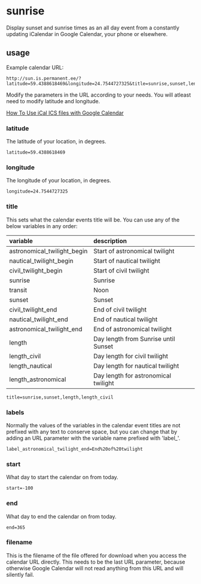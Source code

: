 # sunrise
Display sunset and sunrise times as an all day event from a constantly updating iCalendar in Google Calendar, your phone or elsewhere.

## usage

Example calendar URL:

	http://sun.is.permanent.ee/?latitude=59.4388618469&longitude=24.7544727325&title=sunrise,sunset,length_civil&label_length_civil=☼&label_sunrise=↑&label_sunset=↓&start=-100&end=365&filename=sunrise.ics

Modify the parameters in the URL according to your needs. You will atleast need to modify latitude and longitude.

[How To Use iCal ICS files with Google Calendar](https://eventespresso.com/wiki/how-to-use-ical-ics-files-google-calendar/)


### latitude
The latitude of your location, in degrees.

	latitude=59.4388618469

### longitude
The longitude of your location, in degrees.

	longitude=24.7544727325

### title
This sets what the calendar events title will be. You can use any of the below variables in any order:

variable						| description
:---------------				| :---------
astronomical_twilight_begin		| Start of astronomical twilight
nautical_twilight_begin			| Start of nautical twilight
civil_twilight_begin			| Start of civil twilight
sunrise							| Sunrise
transit							| Noon
sunset							| Sunset
civil_twilight_end				| End of civil twilight
nautical_twilight_end			| End of nautical twilight
astronomical_twilight_end		| End of astronomical twilight
length							| Day length from Sunrise until Sunset
length_civil					| Day length for civil twilight
length_nautical					| Day length for nautical twilight
length_astronomical				| Day length for astronomical twilight

	title=sunrise,sunset,length,length_civil

### labels
Normally the values of the variables in the calendar event titles are not prefixed with any text to conserve space, but you can change that by adding an URL parameter with the variable name prefixed with 'label_'.

	label_astronomical_twilight_end=End%20of%20twilight

### start
What day to start the calendar on from today. 

	start=-100

### end
What day to end the calendar on from today.

	end=365

### filename
This is the filename of the file offered for download when you access the calendar URL directly. This needs to be the last URL parameter, because otherwise Google Calendar will not read anything from this URL and will silently fail.
